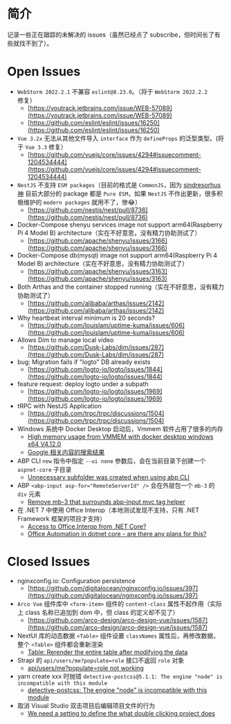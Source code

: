 # 简介

记录一些正在跟踪的未解决的 issues（虽然已经点了 subscribe，但时间长了有些就找不到了）。

# Open Issues

- `WebStorm 2022.2.1` 不兼容 `eslint@8.23.0`。（将于 `WebStorm 2022.2.2` 修复）
    - [https://youtrack.jetbrains.com/issue/WEB-57089](https://youtrack.jetbrains.com/issue/WEB-57089)
    - [https://github.com/eslint/eslint/issues/16250](https://github.com/eslint/eslint/issues/16250)
- `Vue 3.2x` 无法从其他文件导入 `interface` 作为 `defineProps` 的泛型类型。(将于 `Vue 3.3` 修复）
    - [https://github.com/vuejs/core/issues/4294#issuecomment-1204534444](https://github.com/vuejs/core/issues/4294#issuecomment-1204534444)
- `NestJS` 不支持 `ESM packages`（目前的格式是 `CommonJS`，因为 [sindresorhus 神](https://github.com/sindresorhus) 目前大部分的 package 都是 `Pure ESM`，如果 `NestJS` 不作出更新，很多积极维护的 `modern packages` 就用不了，惨😂）
    - [https://github.com/nestjs/nest/pull/8736](https://github.com/nestjs/nest/pull/8736)
- Docker-Compose shenyu services image not support arm64(Raspberry Pi 4 Model B) architecture（实在不好意思，没有精力协助测试了）
    - [https://github.com/apache/shenyu/issues/3166](https://github.com/apache/shenyu/issues/3166)
- Docker-Compose db(mysql) image not support arm64(Raspberry Pi 4 Model B) architecture（实在不好意思，没有精力协助测试了）
    - [https://github.com/apache/shenyu/issues/3163](https://github.com/apache/shenyu/issues/3163)
- Both Arthas and the container stopped running（实在不好意思，没有精力协助测试了）
    - [https://github.com/alibaba/arthas/issues/2142](https://github.com/alibaba/arthas/issues/2142)
- Why heartbeat interval minimum is 20 seconds?
    - [https://github.com/louislam/uptime-kuma/issues/606](https://github.com/louislam/uptime-kuma/issues/606)
- Allows Dim to manage local video
    - [https://github.com/Dusk-Labs/dim/issues/287](https://github.com/Dusk-Labs/dim/issues/287)
- bug: Migration fails if "logto" DB already exists
    - [https://github.com/logto-io/logto/issues/1844](https://github.com/logto-io/logto/issues/1844)
- feature request: deploy logto under a subpath
    - [https://github.com/logto-io/logto/issues/1969](https://github.com/logto-io/logto/issues/1969)
- tRPC with NestJS Application
    - [https://github.com/trpc/trpc/discussions/1504](https://github.com/trpc/trpc/discussions/1504)
- Windows 系统中 Docker Desktop 启动后，Vmmem 软件占用了很多的内存
    - [High memory usage from VMMEM with docker desktop windows x64 V4.12.0](https://github.com/docker/for-win/issues/12944)
    - [Google 相关内容的搜索结果](https://www.google.com/search?q=high+memory+usage+when+docker+desktop+start)
- ABP CLI `new` 指令中指定 `--ui none` 参数后，会在当前目录下创建一个 `aspnet-core` 子目录
    - [Unnecessary subfolder was created when using abp CLI](https://github.com/abpframework/abp/issues/14579)
- ABP `<abp-input asp-for="RemoteServerId" />` 会在外层包一个 `mb-3` 的 `div` 元素
    - [Remove mb-3 that surrounds abp-input mvc tag helper](https://github.com/abpframework/abp/issues/17948)
- 在 .NET 7 中使用 Office Interop（本地测试发现不支持，只有 .NET Framework 框架的项目才支持）
    - [Access to Office.Interop from .NET Core?](https://github.com/dotnet/core/issues/402)
    - [Office Automation in dotnet core - are there any plans for this?](https://github.com/dotnet/core/issues/409)


# Closed Issues

- nginxconfig.io: Configuration persistence
    - [https://github.com/digitalocean/nginxconfig.io/issues/397](https://github.com/digitalocean/nginxconfig.io/issues/397) 
- `Arco Vue` 组件库中 `<form-item>` 组件的 `content-class` 属性不起作用（实际上 class 名称已追加到 dom 中，但 class 的定义却不见了）
    - [https://github.com/arco-design/arco-design-vue/issues/1587](https://github.com/arco-design/arco-design-vue/issues/1587)
- NextUI 库的动态数据 `<Table>` 组件设置 `classNames` 属性后，再修改数据，整个 `<Table>` 组件都会重新渲染
    - [Table: Rerender the entire table after modifying the data](https://github.com/nextui-org/nextui/issues/2019)
- Strapi 的 `api/users/me?populate=role` 接口不返回 `role` 对象
    - [api/users/me?populate=role not working](https://github.com/strapi/strapi/issues/16217)
- yarn create xxx 时抛错 `detective-postcss@5.1.1: The engine "node" is incompatible with this module`
    - [detective-postcss: The engine "node" is incompatible with this module](https://github.com/strapi/strapi/issues/16106#issuecomment-1484957949)
- 取消 Visual Studio 双击项目后编辑项目文件的行为
    - [We need a setting to define the what double clicking project does](https://github.com/dotnet/project-system/issues/4493#issuecomment-486206732)
